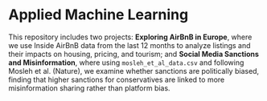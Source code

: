 # Applied Machine Learning

This repository includes two projects: **Exploring AirBnB in Europe**, where we use Inside AirBnB data from the last 12 months to analyze listings and their impacts on housing, pricing, and tourism; and **Social Media Sanctions and Misinformation**, where using `mosleh_et_al_data.csv` and following Mosleh et al. (Nature), we examine whether sanctions are politically biased, finding that higher sanctions for conservatives are linked to more misinformation sharing rather than platform bias.
